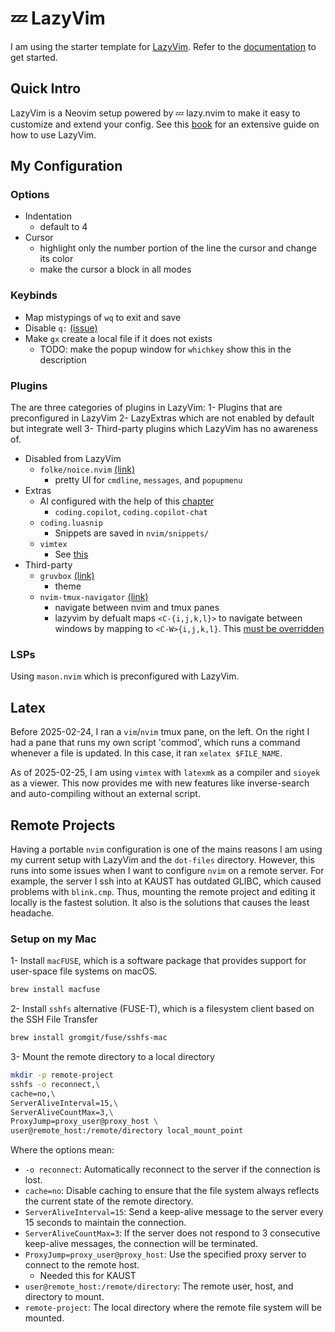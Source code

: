 # 💤 LazyVim

I am using the starter template for [LazyVim](https://github.com/LazyVim/LazyVim).
Refer to the [documentation](https://lazyvim.github.io/installation) to get started.

## Quick Intro

LazyVim is a Neovim setup powered by 💤 lazy.nvim to make it easy to customize and extend your config. See this [book](https://lazyvim-ambitious-devs.phillips.codes/) for an extensive guide on how to use LazyVim.

## My Configuration

### Options

- Indentation
  - default to 4
- Cursor
  - highlight only the number portion of the line the cursor and change its color
  - make the cursor a block in all modes

### Keybinds

- Map mistypings of `wq` to exit and save
- Disable `q:` [(issue)](https://github.com/Saghen/blink.cmp/issues/893)
- Make `gx` create a local file if it does not exists
  - TODO: make the popup window for `whichkey` show this in the description

### Plugins

The are three categories of plugins in LazyVim:
1- Plugins that are preconfigured in LazyVim
2- LazyExtras which are not enabled by default but integrate well
3- Third-party plugins which LazyVim has no awareness of.

- Disabled from LazyVim
  - `folke/noice.nvim` [(link)](https://github.com/folke/noice.nvim)
    - pretty UI for `cmdline`, `messages`, and `popupmenu`
- Extras
  - AI configured with the help of this [chapter](https://lazyvim-ambitious-devs.phillips.codes/course/chapter-16/)
    - `coding.copilot`, `coding.copilot-chat`
  - `coding.luasnip`
    - Snippets are saved in `nvim/snippets/`
  - `vimtex`
    - See [this](#latex)
- Third-party
  - `gruvbox` [(link)](https://github.com/ellisonleao/gruvbox.nvim)
    - theme
  - `nvim-tmux-navigator` [(link)](https://github.com/christoomey/vim-tmux-navigator)
    - navigate between nvim and tmux panes
    - lazyvim by defualt maps `<C-{i,j,k,l}>` to navigate between windows by
      mapping to `<C-W>{i,j,k,l}`. This [must be
      overridden](https://www.lazyvim.org/configuration/plugins#%EF%B8%8F-adding--disabling-plugin-keymaps)

### LSPs

Using `mason.nvim` which is preconfigured with LazyVim.

## Latex

Before 2025-02-24, I ran a `vim`/`nvim` tmux pane, on the left. On the right I
had a pane that runs my own script 'commod', which runs a command whenever a
file is updated. In this case, it ran `xelatex $FILE_NAME`.

As of 2025-02-25, I am using `vimtex` with `latexmk` as a compiler and
`sioyek` as a viewer. This now provides me with new features like inverse-search and
auto-compiling without an external script.

## Remote Projects

Having a portable `nvim` configuration is one of the mains reasons I am using
my current setup with LazyVim and the `dot-files` directory. However, this runs
into some issues when I want to configure `nvim` on a remote server. For
example, the server I ssh into at KAUST has outdated GLIBC, which caused
problems with `blink.cmp`. Thus, mounting the remote project and editing it
locally is the fastest solution. It also is the solutions that causes the least
headache.

### Setup on my Mac

1- Install `macFUSE`, which is a software package that provides support for
user-space file systems on macOS.

```bash
brew install macfuse
```

2- Install `sshfs` alternative (FUSE-T), which is a filesystem client based on
the SSH File Transfer

```bash
brew install gromgit/fuse/sshfs-mac
```

3- Mount the remote directory to a local directory

```bash
mkdir -p remote-project
sshfs -o reconnect,\
cache=no,\
ServerAliveInterval=15,\
ServerAliveCountMax=3,\
ProxyJump=proxy_user@proxy_host \
user@remote_host:/remote/directory local_mount_point
```

Where the options mean:

- `-o reconnect`: Automatically reconnect to the server if the connection is
  lost.
- `cache=no`: Disable caching to ensure that the file system always reflects
  the current state of the remote directory.
- `ServerAliveInterval=15`: Send a keep-alive message to the server every 15
  seconds to maintain the connection.
- `ServerAliveCountMax=3`: If the server does not respond to 3 consecutive
  keep-alive messages, the connection will be terminated.
- `ProxyJump=proxy_user@proxy_host`: Use the specified proxy server to connect
  to the remote host.
  - Needed this for KAUST
- `user@remote_host:/remote/directory`: The remote user, host, and directory to
  mount.
- `remote-project`: The local directory where the remote file system will be mounted.
